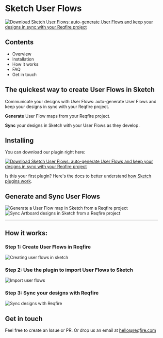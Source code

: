# Sketch User Flows
<a href="https://github.com/reqfire/sketch-user-flows/archive/master.zip">
  <img src="https://s3-ap-southeast-2.amazonaws.com/reqfire-frontend/assets/images/Sketch-User-Flows-Logo-Button.png" alt="Download Sketch User Flows: auto-generate User Flows and keep your designs in sync with your Reqfire project"/>
</a>

## Contents
* Overview 
* Installation 
* How it works 
* FAQ 
* Get in touch

## The quickest way to create User Flows in Sketch

Communicate your designs with User Flows: auto-generate User Flows and keep your designs in sync with your Reqfire project.

**Generate** User Flow maps from your Reqfire project. 

**Sync** your designs in Sketch with your User Flows as they develop.



## Installing
You can download our plugin right here:

<a href="https://github.com/reqfire/sketch-user-flows/archive/master.zip">
  <img src="https://s3-ap-southeast-2.amazonaws.com/reqfire-frontend/assets/images/download-plugin-button.svg" alt="Download Sketch User Flows: auto-generate User Flows and keep your designs in sync with your Reqfire project"/>
</a>

Is this your first plugin? Here's the docs to better understand [how Sketch plugins work](https://www.sketchapp.com/docs/plugins/). 

## Generate and Sync User Flows
<img src="https://s3-ap-southeast-2.amazonaws.com/reqfire-frontend/assets/images/generate-feature.png" alt="Generate a User Flow map in Sketch from a Reqfire project"/>
<img src="https://s3-ap-southeast-2.amazonaws.com/reqfire-frontend/assets/images/sync-feature.png" alt="Sync Artboard designs in Sketch from a Reqfire project"/>

---

## How it works: 

### Step 1: Create User Flows in Reqfire
<img src="https://s3-ap-southeast-2.amazonaws.com/reqfire-frontend/assets/images/step-one-video.gif" alt="Creating user flows in sketch"/>

### Step 2: Use the plugin to import User Flows to Sketch
<img src="https://s3-ap-southeast-2.amazonaws.com/reqfire-frontend/assets/images/step-two-video.gif" alt="Import user flows"/>

### Step 3: Sync your designs with Reqfire
<img src="https://s3-ap-southeast-2.amazonaws.com/reqfire-frontend/assets/images/step-three-video.gif" alt="Sync designs with Reqfire"/>


## Get in touch

Feel free to create an Issue or PR. Or drop us an email at [hello@reqfire.com](mailto:hello@reqfire.com)
